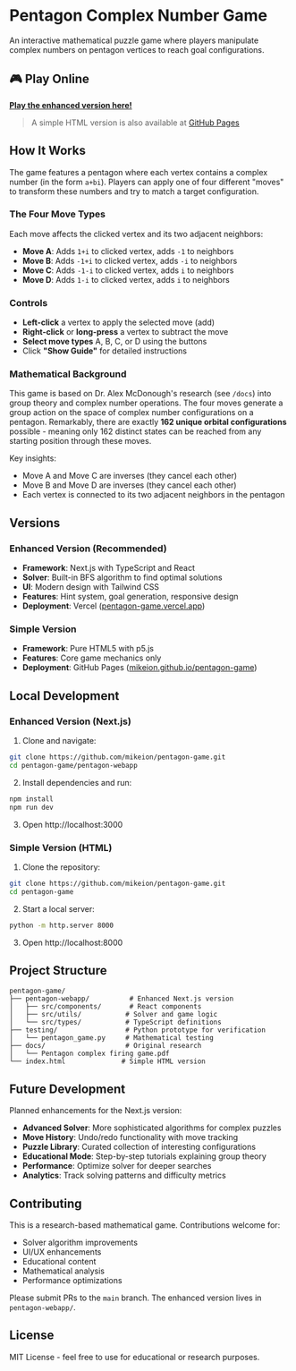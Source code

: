 # Pentagon Complex Number Game

An interactive mathematical puzzle game where players manipulate complex numbers on pentagon vertices to reach goal configurations.

## 🎮 Play Online

**[Play the enhanced version here!](https://pentagon-game.vercel.app/)**

> A simple HTML version is also available at [GitHub Pages](https://mikeion.github.io/pentagon-game/)

## How It Works

The game features a pentagon where each vertex contains a complex number (in the form `a+bi`). Players can apply one of four different "moves" to transform these numbers and try to match a target configuration.

### The Four Move Types

Each move affects the clicked vertex and its two adjacent neighbors:

- **Move A**: Adds `1+i` to clicked vertex, adds `-1` to neighbors
- **Move B**: Adds `-1+i` to clicked vertex, adds `-i` to neighbors  
- **Move C**: Adds `-1-i` to clicked vertex, adds `i` to neighbors
- **Move D**: Adds `1-i` to clicked vertex, adds `i` to neighbors

### Controls

- **Left-click** a vertex to apply the selected move (add)
- **Right-click** or **long-press** a vertex to subtract the move
- **Select move types** A, B, C, or D using the buttons
- Click **"Show Guide"** for detailed instructions

### Mathematical Background

This game is based on Dr. Alex McDonough's research (see `/docs`) into group theory and complex number operations. The four moves generate a group action on the space of complex number configurations on a pentagon. Remarkably, there are exactly **162 unique orbital configurations** possible - meaning only 162 distinct states can be reached from any starting position through these moves.

Key insights:
- Move A and Move C are inverses (they cancel each other)
- Move B and Move D are inverses (they cancel each other)
- Each vertex is connected to its two adjacent neighbors in the pentagon

## Versions

### Enhanced Version (Recommended)
- **Framework**: Next.js with TypeScript and React
- **Solver**: Built-in BFS algorithm to find optimal solutions
- **UI**: Modern design with Tailwind CSS
- **Features**: Hint system, goal generation, responsive design
- **Deployment**: Vercel ([pentagon-game.vercel.app](https://pentagon-game.vercel.app/))

### Simple Version
- **Framework**: Pure HTML5 with p5.js
- **Features**: Core game mechanics only
- **Deployment**: GitHub Pages ([mikeion.github.io/pentagon-game](https://mikeion.github.io/pentagon-game/))

## Local Development

### Enhanced Version (Next.js)
1. Clone and navigate:
```bash
git clone https://github.com/mikeion/pentagon-game.git
cd pentagon-game/pentagon-webapp
```

2. Install dependencies and run:
```bash
npm install
npm run dev
```

3. Open http://localhost:3000

### Simple Version (HTML)
1. Clone the repository:
```bash
git clone https://github.com/mikeion/pentagon-game.git
cd pentagon-game
```

2. Start a local server:
```bash
python -m http.server 8000
```

3. Open http://localhost:8000

## Project Structure

```
pentagon-game/
├── pentagon-webapp/          # Enhanced Next.js version
│   ├── src/components/       # React components
│   ├── src/utils/           # Solver and game logic
│   └── src/types/           # TypeScript definitions
├── testing/                 # Python prototype for verification
│   └── pentagon_game.py     # Mathematical testing
├── docs/                    # Original research
│   └── Pentagon complex firing game.pdf
└── index.html              # Simple HTML version
```

## Future Development

Planned enhancements for the Next.js version:
- **Advanced Solver**: More sophisticated algorithms for complex puzzles
- **Move History**: Undo/redo functionality with move tracking
- **Puzzle Library**: Curated collection of interesting configurations
- **Educational Mode**: Step-by-step tutorials explaining group theory
- **Performance**: Optimize solver for deeper searches
- **Analytics**: Track solving patterns and difficulty metrics

## Contributing

This is a research-based mathematical game. Contributions welcome for:
- Solver algorithm improvements
- UI/UX enhancements
- Educational content
- Mathematical analysis
- Performance optimizations

Please submit PRs to the `main` branch. The enhanced version lives in `pentagon-webapp/`.

## License

MIT License - feel free to use for educational or research purposes.